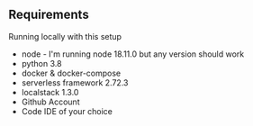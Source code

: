
## Requirements

Running locally with this setup

* node - I'm running node 18.11.0 but any version should work
* python 3.8
* docker & docker-compose
* serverless framework 2.72.3
* localstack 1.3.0
* Github Account
* Code IDE of your choice
